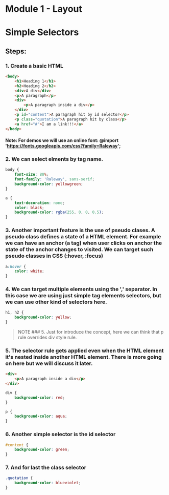 # Module 1 - Layout

# Simple Selectors

## Steps:

### 1. Create a basic HTML

```html
<body>
    <h1>Heading 1</h1>
    <h2>Heading 2</h2>
    <div>A div</div>
    <p>A paragraph</p>
    <div>
        <p>A paragraph inside a div</p>
    </div>
    <p id="content">A paragraph hit by id selector</p>
    <p class="quotation">A paragraph hit by class</p>
    <a href="#">I am a link!!!</a>
</body>
``` 
#### Note: For demos we will use an online font: @import 'https://fonts.googleapis.com/css?family=Raleway';


### 2. We can select elments by tag name.
```css
body {
    font-size: 80%;
    font-family: 'Raleway', sans-serif;
    background-color: yellowgreen;
}

a {
    text-decoration: none;
    color: black;
    background-color: rgba(255, 0, 0, 0.5);
}
```
### 3. Another important feature is the use of pseudo clases. A pseudo class defines a state of a HTML element. For example we can have an anchor (a tag) when user clicks on anchor the state of the anchor changes to visited. We can target such pseudo classes in CSS (:hover, :focus)

```css
a:hover {
    color: white;
}
```
### 4. We can target multiple elements using the ',' separator. In this case we are using just simple tag elements selectors, but we can use other kind of selectors here.

```css
h1, h2 {
    background-color: yellow;
}
```

> NOTE ### 5. Just for introduce the concept, here we can think that p rule overrides div style rule.

### 5. The selector rule gets applied even when the HTML element it's nested inside another HTML element. There is more going on here but we will discuss it later.

```html
<div>
    <p>A paragraph inside a div</p>
</div>
```
```css
div {
    background-color: red;
}

p {
    background-color: aqua;
}
```

### 6. Another simple selector is the id selector

```css
#content {
    background-color: green;
}
```
### 7. And for last the class selector

```css
.quotation {
    background-color: blueviolet;
}
```